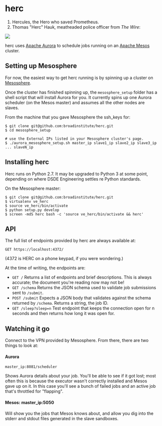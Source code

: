 # herc

1. Hercules, the Hero who saved Prometheus.
2. Thomas "Herc" Hauk, meatheaded police officer from *The Wire*:

![](http://upload.wikimedia.org/wikipedia/en/1/12/The_Wire_Herc.jpg)

herc uses [Apache Aurora](http://aurora.incubator.apache.org/) to schedule jobs running on an [Apache Mesos](http://mesos.apache.org/) cluster.

## Setting up Mesosphere

For now, the easiest way to get herc running is by spinning up a cluster on [Mesosphere](https://google.mesosphere.com/).

Once the cluster has finished spinning up, the `mesosphere_setup` folder has a shell script that will install Aurora for you. It currently spins up one Aurora scheduler (on the Mesos master) and assumes all the other nodes are slaves.

From the machine that you gave Mesosphere the ssh_keys for:

```
$ git clone git@github.com:broadinstitute/herc.git
$ cd mesosphere_setup

# use the External IPs listed in your Mesosphere cluster's page.
$ ./aurora_mesosphere_setup.sh master_ip slave1_ip slave2_ip slave3_ip ... slaveN_ip
```

## Installing herc

Herc runs on Python 2.7. It may be upgraded to Python 3 at some point, depending on where DSDE Engineering settles re Python standards.

On the Mesosphere master:

```
$ git clone git@github.com:broadinstitute/herc.git
$ virtualenv ve_herc
$ source ve_herc/bin/activate
$ python setup.py develop
$ screen -mdS herc bash -c 'source ve_herc/bin/activate && herc'
```

## API

The full list of endpoints provided by herc are always available at:

```GET https://localhost:4372/```

(4372 is HERC on a phone keypad, if you were wondering.)

At the time of writing, the endpoints are:

* `GET /` Returns a list of endpoints and brief descriptions. This is always accurate; the document you're reading now may not be!
* `GET /schema` Returns the JSON schema used to validate job submissions sent to `/submit`.
* `POST /submit` Expects a JSON body that validates against the schema returned by `/schema`. Returns a string, the job ID.
* `GET /sleep?sleep=n` Test endpoint that keeps the connection open for n seconds and then returns how long it was open for.

## Watching it go

Connect to the VPN provided by Mesosphere. From there, there are two things to look at:

#### Aurora

```master_ip:8081/scheduler```

Shows Aurora details about your job. You'll be able to see if it got lost; most often this is because the executor wasn't correctly installed and Mesos gave up on it. In this case you'll see a bunch of failed jobs and an active job that's throttled for "flapping".

#### Mesos: master_ip:5050

Will show you the jobs that Mesos knows about, and allow you dig into the stderr and stdout files generated in the slave sandboxes.
